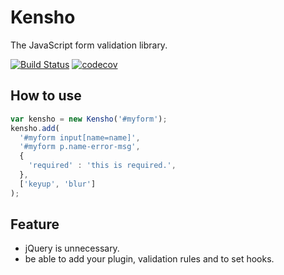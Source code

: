 # Kensho

The JavaScript form validation library.

[![Build Status](https://travis-ci.org/yokotak0527/kensho.svg?branch=master)](https://travis-ci.org/yokotak0527/kensho)
[![codecov](https://codecov.io/gh/yokotak0527/kensho/branch/master/graph/badge.svg)](https://codecov.io/gh/yokotak0527/kensho)

## How to use

```js
var kensho = new Kensho('#myform');
kensho.add(
  '#myform input[name=name]',
  '#myform p.name-error-msg',
  {
    'required' : 'this is required.',
  },
  ['keyup', 'blur']
);
```

## Feature

- jQuery is unnecessary.
- be able to add your plugin, validation rules and to set hooks.
